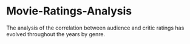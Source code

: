 # Movie-Ratings-Analysis
The analysis of the correlation between audience and critic ratings has evolved throughout the years by genre.
